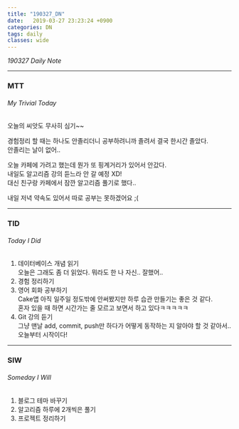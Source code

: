 ```yaml
---
title: "190327_DN"
date:   2019-03-27 23:23:24 +0900
categories: DN
tags: daily
classes: wide
---
```

_190327 Daily Note_

___
### MTT
###### _My Trivial Today_

오늘의 씨앗도 무사히 심기~~  
  
경험정리 할 때는 하나도 안졸리더니 공부하려니까 졸려서 결국 한시간 졸았다.  
안졸리는 날이 없어..  
  
오늘 카페에 가려고 했는데 뭔가 또 핑계거리가 있어서 안갔다.  
내일도 알고리즘 강의 듣느라 안 갈 예정 XD!  
대신 친구랑 카페에서 잠깐 알고리즘 풀기로 했다..  
  
내일 저녁 약속도 있어서 따로 공부는 못하겠어요 ;(

___

### TID 
###### _Today I Did_
  
1. 데이터베이스 개념 읽기  
오늘은 그래도 좀 더 읽었다. 뭐라도 한 나 자신.. 잘했어.. 
2. 경험 정리하기
3. 영어 회화 공부하기  
Cake앱 아직 일주일 정도밖에 안써봤지만 하루 습관 만들기는 좋은 것 같다.  
혼자 있을 때 하면 시간가는 줄 모르고 보면서 하고 있다ㅋㅋㅋㅋㅋ
4. Git 강의 듣기  
그냥 맨날 add, commit, push만 하다가 어떻게 동작하는 지 알아야 할 것 같아서.. 오늘부터 시작이다!  

___

### SIW 
###### _Someday I Will_ 
 
1. 블로그 테마 바꾸기  
2. 알고리즘 하루에 2개씩은 풀기  
3. 프로젝트 정리하기  